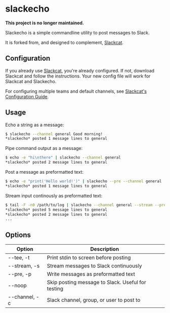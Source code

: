 # slackecho
**This project is no longer maintained.**

Slackecho is a simple commandline utility to post messages to Slack.

It is forked from, and designed to complement, [Slackcat](https://github.com/vektorlab/slackcat).


## Configuration

If you already use [Slackcat](https://github.com/vektorlab/slackcat), you're already configured. If not, download Slackcat and follow the instructions. Your new config file will work for Slackcat and Slackecho.

For configuring multiple teams and default channels, see [Slackcat's Configuration Guide](https://github.com/vektorlab/slackcat/blob/master/docs/configuration-guide.md).

## Usage
Echo a string as a message:
```bash
$ slackecho --channel general Good morning!
*slackecho* posted 1 message lines to general
```

Pipe command output as a message:
```bash
$ echo -e "hi\nthere" | slackecho --channel general
*slackecho* posted 2 message lines to general
```

Post a message as preformatted text:
```bash
$ echo -e "print('Hello world!')" | slackecho --pre --channel general
*slackecho* posted 1 message lines to general
```

Stream input continously as preformatted text:
```bash
$ tail -F -n0 /path/to/log | slackecho --channel general --stream --pre
*slackecho* posted 5 message lines to general
*slackecho* posted 2 message lines to general
...
```

## Options

Option | Description
--- | ---
--tee, -t | Print stdin to screen before posting
--stream, -s | Stream messages to Slack continuously
--pre, -p | Write messages as preformatted text
--noop | Skip posting message to Slack. Useful for testing
--channel, -c | Slack channel, group, or user to post to
